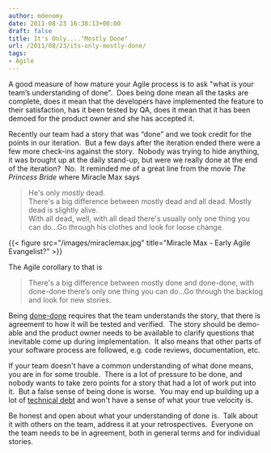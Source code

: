 ```yaml
---
author: mdenomy
date: 2011-08-23 16:38:13+00:00
draft: false
title: It's Only...."Mostly Done"
url: /2011/08/23/its-only-mostly-done/
tags:
- Agile
---
```


A good measure of how mature your Agile process is to ask "what is your team’s understanding of done".  Does being done mean all the tasks are complete, does it mean that the developers have implemented the feature to their satisfaction, has it been tested by QA, does it mean that it has been demoed for the product owner and she has accepted it.

Recently our team had a story that was “done” and we took credit for the points in our iteration.  But a few days after the iteration ended there were a few more check-ins against the story.  Nobody was trying to hide anything, it was brought up at the daily stand-up, but were we really done at the end of the iteration?  No.  It reminded me of a great line from the movie _The Princess Bride_ where Miracle Max says


<blockquote>
He's only <em>mostly</em> dead. 
<br/>
There's a big difference between mostly dead and all dead. Mostly dead is slightly alive. 
<br/>
With all dead, well, with all dead there's usually only one thing you can do…Go through his clothes and look for loose change.
</blockquote>

{{< figure src="/images/miraclemax.jpg" title="Miracle Max - Early Agile Evangelist?" >}}

The Agile corollary to that is


<blockquote>There's a big difference between mostly done and done-done, with done-done there’s only one thing you can do…Go through the backlog and look for new stories.</blockquote>


Being [done-done](http://jamesshore.com/Agile-Book/done_done.html) requires that the team understands the story, that there is agreement to how it will be tested and verified.  The story should be demo-able and the product owner needs to be available to clarify questions that inevitable come up during implementation.  It also means that other parts of your software process are followed, e.g. code reviews, documentation, etc.

If your team doesn't have a common understanding of what done means, you are in for some trouble.  There is a lot of pressure to be done, and nobody wants to take zero points for a story that had a lot of work put into it.  But a false sense of being done is worse.  You may end up building up a lot of [technical debt](http://martinfowler.com/bliki/TechnicalDebt.html) and won't have a sense of what your true velocity is.

Be honest and open about what your understanding of done is.  Talk about it with others on the team, address it at your retrospectives.  Everyone on the team needs to be in agreement, both in general terms and for individual stories.
